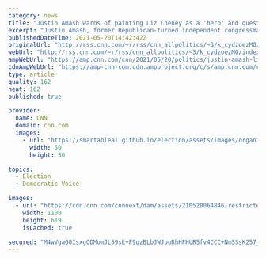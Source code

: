 ```yaml
---
category: news
title: "Justin Amash warns of painting Liz Cheney as a 'hero' and questions why she spoke out about Trump"
excerpt: "Justin Amash, former Republican-turned independent congressman, argued that propping up GOP Rep. Liz Cheney as \"some sort of hero\" for breaking with her party about former President Donald Trump \"is a bit misguided,\" criticizing her for not speaking up sooner.\n    \n"
publishedDateTime: 2021-05-20T14:42:42Z
originalUrl: "http://rss.cnn.com/~r/rss/cnn_allpolitics/~3/k_cydzoezMQ/index.html"
webUrl: "http://rss.cnn.com/~r/rss/cnn_allpolitics/~3/k_cydzoezMQ/index.html"
ampWebUrl: "https://amp.cnn.com/cnn/2021/05/20/politics/justin-amash-liz-cheney-axe-files/index.html"
cdnAmpWebUrl: "https://amp-cnn-com.cdn.ampproject.org/c/s/amp.cnn.com/cnn/2021/05/20/politics/justin-amash-liz-cheney-axe-files/index.html"
type: article
quality: 162
heat: 162
published: true

provider:
  name: CNN
  domain: cnn.com
  images:
    - url: "https://smartableai.github.io/election/assets/images/organizations/cnn.com-50x50.jpg"
      width: 50
      height: 50

topics:
  - Election
  - Democratic Voice

images:
  - url: "https://cdn.cnn.com/cnnnext/dam/assets/210520064846-restricted-file-justin-amash-2019-super-tease.jpg"
    width: 1100
    height: 619
    isCached: true

secured: "M4wVgaG0IsxgODMomJL59sL+F9qzBLbJWJbuRhHFHUR5fv4CCC+NmSSsK257jkhHzud82NcSF/R2tLB/KKY4djRSDNuzcnv7I6h2/VpDMxrdXLdGx9HZaeL8jVkrAp2DRCHNbEn7oxc7W+Q/ei2oeH3ofVm2h2EW8xVRe2CrSKabCx3XKtgqOBFvL2IW2bOlBCeurfhfZqFk62Drvfxx/Fa+8d9ilXmy7doNFjETxBsxSlbfisKhidC9C2TYa2h6JpDO2GhqcIFy0/H9KNHFokemHJoZONHOplBIADOH/VY8tOjkkxN3Ef1wFYAdAXw06N3TncUhDdF5KtvwLy1M1kEEsw4VEUGswS58hCQ9gSI=;zSOGwJR1a/QGkY27YXyfQQ=="
---
```


